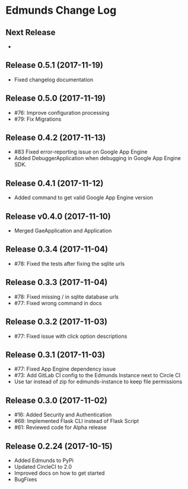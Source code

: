 # Edmunds Change Log

## Next Release

-


## Release 0.5.1  (2017-11-19)

- Fixed changelog documentation


## Release 0.5.0  (2017-11-19)

- \#76: Improve configuration processing
- \#79: Fix Migrations


## Release 0.4.2  (2017-11-13)

- \#83 Fixed error-reporting issue on Google App Engine
- Added DebuggerApplication when debugging in Google App Engine SDK.


## Release 0.4.1  (2017-11-12)

- Added command to get valid Google App Engine version


## Release v0.4.0  (2017-11-10)

- Merged GaeApplication and Application


## Release 0.3.4  (2017-11-04)

- \#78: Fixed the tests after fixing the sqlite urls


## Release 0.3.3  (2017-11-04)

- \#78: Fixed missing / in sqlite database urls
- \#77: Fixed wrong command in docs


## Release 0.3.2  (2017-11-03)

- \#77: Fixed issue with click option descriptions


## Release 0.3.1  (2017-11-03)

- \#77: Fixed App Engine dependency issue
- \#73: Add GitLab CI config to the Edmunds Instance next to Circle CI
- Use tar instead of zip for edmunds-instance to keep file permissions


## Release 0.3.0  (2017-11-02)

- \#16: Added Security and Authentication
- \#68: Implemented Flask CLI instead of Flask Script
- \#61: Reviewed code for Alpha release


## Release 0.2.24  (2017-10-15)

- Added Edmunds to PyPi
- Updated CircleCI to 2.0
- Improved docs on how to get started
- BugFixes
